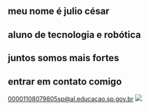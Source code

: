 ## meu nome é julio césar

## aluno de tecnologia e robótica
## juntos somos mais fortes

## entrar em contato comigo

00001108079805sp@al.educacao.sp.gov.br
![](https://tenor.com/pt-BR/view/violin-gif-19399814)

